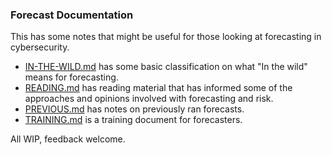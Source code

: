 ### Forecast Documentation

This has some notes that might be useful for those looking at forecasting in cybersecurity.

- [IN-THE-WILD.md](IN-THE-WILD.md) has some basic classification on what "In the wild" means for forecasting.
- [READING.md](READING.md) has reading material that has informed some of the approaches and opinions involved with forecasting and risk.
- [PREVIOUS.md](PREVIOUS.md) has notes on previously ran forecasts.
- [TRAINING.md](TRAINING.md) is a training document for forecasters.

All WIP, feedback welcome.
